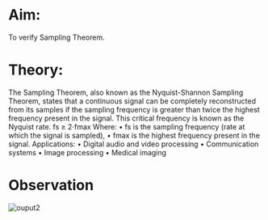 # Aim:
To verify Sampling Theorem.
# Theory:
The Sampling Theorem, also known as the Nyquist-Shannon Sampling Theorem, states 
that a continuous signal can be completely reconstructed from its samples if the 
sampling frequency is greater than twice the highest frequency present in the signal. 
This critical frequency is known as the Nyquist rate. 
fs ≥ 2⋅fmax 
Where: 
• fs is the sampling frequency (rate at which the signal is sampled), 
• fmax is the highest frequency present in the signal. 
Applications: 
• Digital audio and video processing 
• Communication systems 
• Image processing 
• Medical imaging

# Observation

![ouput2](https://github.com/user-attachments/assets/9784f21c-e370-4d2e-80f0-11ce462c733a)
